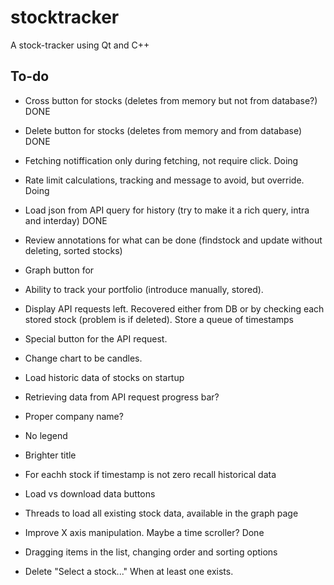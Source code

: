 # stocktracker
A stock-tracker using Qt and C++


## To-do
<!-- - [ ] If the stock is not found, search the database for it and add it to tracked stocks. For now that cannot happen because we load all on startup. -->


- Cross button for stocks (deletes from memory but not from database?) DONE
- Delete button for stocks (deletes from memory and from database) DONE

- Fetching notiffication only during fetching, not require click. Doing
- Rate limit calculations, tracking and message to avoid, but override. Doing

- Load json from API query for history (try to make it a rich query, intra and interday) DONE
- Review annotations for what can be done (findstock and update without deleting, sorted stocks)
- Graph button for
- Ability to track your portfolio (introduce manually, stored).
- Display API requests left. Recovered either from DB or by checking each stored stock (problem is if deleted). Store a queue of timestamps
- Special button for the API request.
- Change chart to be candles.
- Load historic data of stocks on startup
- Retrieving data from API request progress bar?
- Proper company name?
- No legend
- Brighter title
- For eachh stock if timestamp is not zero recall historical data
- Load vs download data buttons
- Threads to load all existing stock data, available in the graph page


- Improve X axis manipulation. Maybe a time scroller? Done
- Dragging items in the list, changing order and sorting options
- Delete "Select a stock..." When at least one exists.